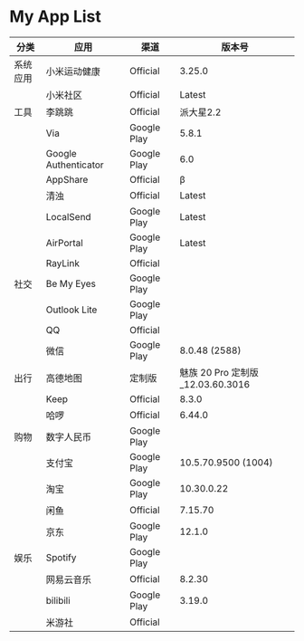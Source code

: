 # My App List


| 分类 | 应用 | 渠道 | 版本号 |
|---|---|---|---|
| 系统应用 | 小米运动健康 | Official | 3.25.0 |
|  | 小米社区 | Official | Latest |
| 工具 | 李跳跳 | Official | 派大星2.2 |
|  | Via | Google Play | 5.8.1 |
|  | Google Authenticator | Google Play | 6.0 |
|  | AppShare | Official | β |
|  | 清浊 | Official | Latest |
|  | LocalSend | Google Play | Latest |
|  | AirPortal | Google Play | Latest |
|  | RayLink | Official |  |
| 社交 | Be My Eyes | Google Play |  |
|  | Outlook Lite | Google Play |  |
|  | QQ | Official |  |
|  | 微信 | Google Play | 8.0.48 (2588) |
| 出行 | 高德地图 | 定制版 | 魅族 20 Pro 定制版_12.03.60.3016 |
|  | Keep | Official | 8.3.0 |
|  | 哈啰 | Official | 6.44.0 |
| 购物 | 数字人民币 | Google Play |  |
|  | 支付宝 | Google Play | 10.5.70.9500 (1004) |
|  | 淘宝 | Google Play | 10.30.0.22 |
|  | 闲鱼 | Official | 7.15.70 |
|  | 京东 | Google Play | 12.1.0 |
| 娱乐 | Spotify | Google Play |  |
|  | 网易云音乐 | Official | 8.2.30 |
|  | bilibili | Google Play | 3.19.0 |
|  | 米游社 | Official |  |

